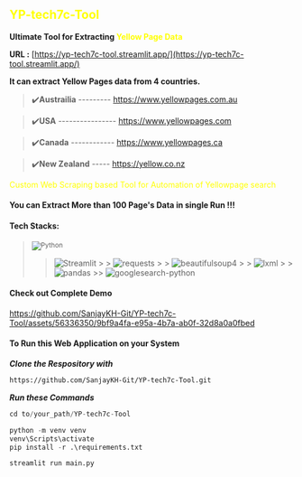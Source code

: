 <h2 style="color: Yellow;">YP-tech7c-Tool</h2>

**Ultimate Tool for Extracting <span style="color: Yellow;">Yellow Page Data</span>**

**URL :** [https://yp-tech7c-tool.streamlit.app/](https://yp-tech7c-tool.streamlit.app/)

**It can extract Yellow Pages data from 4 countries.**

> ✔️**Austrailia** --------- https://www.yellowpages.com.au

> ✔️**USA** ---------------- https://www.yellowpages.com

> ✔️**Canada** ------------ https://www.yellowpages.ca

> ✔️**New Zealand** ----- https://yellow.co.nz

<span style="color: Yellow;">Custom Web Scraping based Tool for Automation of Yellowpage search</span>

#### You can Extract More than 100 Page's Data in single Run !!!

#### Tech Stacks:

> <sub>![Python][Python]</sub>
>
> > ![Streamlit][Streamlit] > > ![requests][requests] > > ![beautifulsoup4][beautifulsoup4] > > ![lxml][lxml] > > ![pandas][pandas] >> ![googlesearch-python][googlesearch-python]

#### Check out Complete Demo

https://github.com/SanjayKH-Git/YP-tech7c-Tool/assets/56336350/9bf9a4fa-e95a-4b7a-ab0f-32d8a0a0fbed

<!-- <video alt="kl" src="https://github.com/SanjayKH-Git/YP-tech7c-Tool/raw/main/YP_Exctractor_Demo.mp4" controls title="Title"></video> -->

[Python]: https://img.shields.io/badge/-Python-07065c?style=plastic&logo=python&logoColor=white
[Streamlit]: https://img.shields.io/badge/-Streamlit-red?style=plastic&logo=streamlit&logoColor=white
[requests]: https://img.shields.io/badge/-requests-purple?style=plastic&logo=requests&logoColor=white
[beautifulsoup4]: https://img.shields.io/badge/-beautifulsoup4-gold?style=plastic&logo=beautifulsoup&logoColor=white
[lxml]: https://img.shields.io/badge/-lxml-brown?style=plastic&logo=lxml&logoColor=white
[pandas]: https://img.shields.io/badge/-pandas-blue?style=plastic&logo=pandas&logoColor=white
[googlesearch-python]: https://img.shields.io/badge/-googlesearch--python-black?style=plastic&logo=python&logoColor=white

#### To Run this Web Application on your System

**_Clone the Respository with_**

```bash
https://github.com/SanjayKH-Git/YP-tech7c-Tool.git
```

**_Run these Commands_**

```python
cd to/your_path/YP-tech7c-Tool
```

```python
python -m venv venv
venv\Scripts\activate
pip install -r .\requirements.txt
```

```python
streamlit run main.py
```
